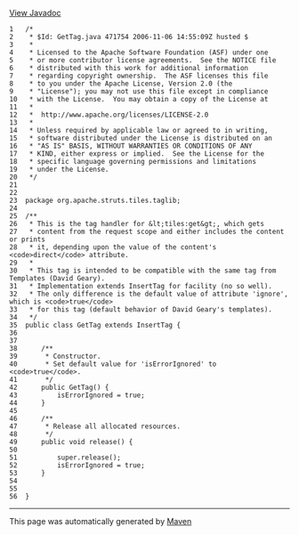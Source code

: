 [View Javadoc](../../../../../../apidocs/org/apache/struts/tiles/taglib/GetTag.html.md)


    1   /*
    2    * $Id: GetTag.java 471754 2006-11-06 14:55:09Z husted $
    3    *
    4    * Licensed to the Apache Software Foundation (ASF) under one
    5    * or more contributor license agreements.  See the NOTICE file
    6    * distributed with this work for additional information
    7    * regarding copyright ownership.  The ASF licenses this file
    8    * to you under the Apache License, Version 2.0 (the
    9    * "License"); you may not use this file except in compliance
    10   * with the License.  You may obtain a copy of the License at
    11   *
    12   *  http://www.apache.org/licenses/LICENSE-2.0
    13   *
    14   * Unless required by applicable law or agreed to in writing,
    15   * software distributed under the License is distributed on an
    16   * "AS IS" BASIS, WITHOUT WARRANTIES OR CONDITIONS OF ANY
    17   * KIND, either express or implied.  See the License for the
    18   * specific language governing permissions and limitations
    19   * under the License.
    20   */
    21  
    22  
    23  package org.apache.struts.tiles.taglib;
    24  
    25  /**
    26   * This is the tag handler for &lt;tiles:get&gt;, which gets
    27   * content from the request scope and either includes the content or prints
    28   * it, depending upon the value of the content's <code>direct</code> attribute.
    29   *
    30   * This tag is intended to be compatible with the same tag from Templates (David Geary).
    31   * Implementation extends InsertTag for facility (no so well).
    32   * The only difference is the default value of attribute 'ignore', which is <code>true</code>
    33   * for this tag (default behavior of David Geary's templates).
    34   */
    35  public class GetTag extends InsertTag {
    36  
    37  
    38      /**
    39       * Constructor.
    40       * Set default value for 'isErrorIgnored' to <code>true</code>.
    41       */
    42      public GetTag() {
    43          isErrorIgnored = true;
    44      }
    45  
    46      /**
    47       * Release all allocated resources.
    48       */
    49      public void release() {
    50  
    51          super.release();
    52          isErrorIgnored = true;
    53      }
    54  
    55  
    56  }

------------------------------------------------------------------------

This page was automatically generated by [Maven](http://maven.apache.org/)

